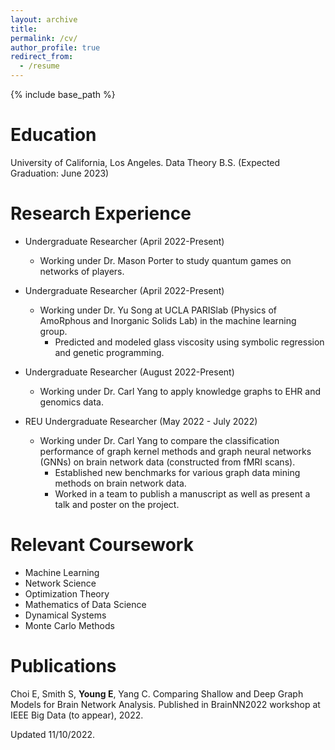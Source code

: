 ```yaml
---
layout: archive
title:
permalink: /cv/
author_profile: true
redirect_from:
  - /resume
---
```


{% include base_path %}

# Education

University of California, Los Angeles. Data Theory B.S. (Expected Graduation: June 2023)

# Research Experience

* Undergraduate Researcher (April 2022-Present)

  - Working under Dr. Mason Porter to study quantum games on networks of players. 

* Undergraduate Researcher (April 2022-Present)

  - Working under Dr. Yu Song at UCLA PARISlab (Physics of AmoRphous and Inorganic Solids Lab) in the machine learning group. 
    - Predicted and modeled glass viscosity using symbolic regression and genetic programming.

* Undergraduate Researcher (August 2022-Present)

  - Working under Dr. Carl Yang to apply knowledge graphs to EHR and genomics data. 

* REU Undergraduate Researcher (May 2022 - July 2022)

  - Working under Dr. Carl Yang to compare the classification performance of graph kernel methods and graph neural networks (GNNs) on brain network data (constructed from fMRI scans). 
    - Established new benchmarks for various graph data mining methods on brain network data.
    - Worked in a team to publish a manuscript as well as present a talk and poster on the project.


# Relevant Coursework

- Machine Learning
- Network Science
- Optimization Theory
- Mathematics of Data Science
- Dynamical Systems
- Monte Carlo Methods

# Publications

Choi E, Smith S, **Young E**, Yang C. Comparing Shallow and Deep Graph Models for Brain Network Analysis. Published in BrainNN2022 workshop at IEEE Big Data (to appear), 2022.

Updated 11/10/2022.
